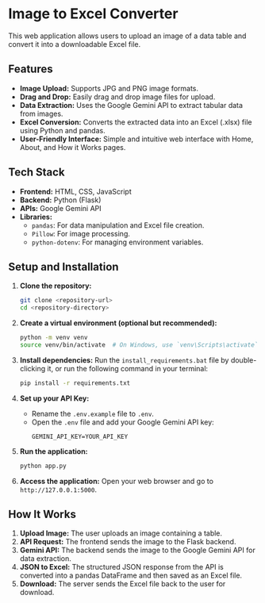 # Image to Excel Converter

This web application allows users to upload an image of a data table and convert it into a downloadable Excel file.

## Features

- **Image Upload:** Supports JPG and PNG image formats.
- **Drag and Drop:** Easily drag and drop image files for upload.
- **Data Extraction:** Uses the Google Gemini API to extract tabular data from images.
- **Excel Conversion:** Converts the extracted data into an Excel (.xlsx) file using Python and pandas.
- **User-Friendly Interface:** Simple and intuitive web interface with Home, About, and How it Works pages.

## Tech Stack

- **Frontend:** HTML, CSS, JavaScript
- **Backend:** Python (Flask)
- **APIs:** Google Gemini API
- **Libraries:**
    - `pandas`: For data manipulation and Excel file creation.
    - `Pillow`: For image processing.
    - `python-dotenv`: For managing environment variables.

## Setup and Installation

1.  **Clone the repository:**
    ```bash
    git clone <repository-url>
    cd <repository-directory>
    ```

2.  **Create a virtual environment (optional but recommended):**
    ```bash
    python -m venv venv
    source venv/bin/activate  # On Windows, use `venv\Scripts\activate`
    ```

3.  **Install dependencies:**
    Run the `install_requirements.bat` file by double-clicking it, or run the following command in your terminal:
    ```bash
    pip install -r requirements.txt
    ```

4.  **Set up your API Key:**
    -   Rename the `.env.example` file to `.env`.
    -   Open the `.env` file and add your Google Gemini API key:
        ```
        GEMINI_API_KEY=YOUR_API_KEY
        ```

5.  **Run the application:**
    ```bash
    python app.py
    ```

6.  **Access the application:**
    Open your web browser and go to `http://127.0.0.1:5000`.

## How It Works

1.  **Upload Image:** The user uploads an image containing a table.
2.  **API Request:** The frontend sends the image to the Flask backend.
3.  **Gemini API:** The backend sends the image to the Google Gemini API for data extraction.
4.  **JSON to Excel:** The structured JSON response from the API is converted into a pandas DataFrame and then saved as an Excel file.
5.  **Download:** The server sends the Excel file back to the user for download.

